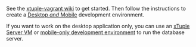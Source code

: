 See the [xtuple-vagrant wiki](https://github.com/xtuple/xtuple-vagrant/wiki/Home) to get started. Then follow the instructions to create a
[Desktop *and* Mobile](https://github.com/xtuple/xtuple-vagrant/wiki/Creating-a-Vagrant-Virtual-Environment-For-Qt-AND-Mobile-Development) development environment.

If you want to work on the desktop application only, you can use an [xTuple Server VM](https://github.com/xtuple/xtuple-server/wiki/Set-up-a-Vagrant-VM-for-the-xTuple-Server) or [mobile-only development environment](Creating-a-Vagrant-Virtual-Environment-For-Mobile-Development) to run the database server.
